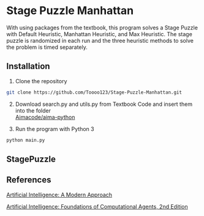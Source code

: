 # Stage Puzzle Manhattan
With using packages from the textbook, this program solves a Stage Puzzle with Default Heuristic, Manhattan Heuristic, and Max Heuristic. The stage puzzle is randomized in each run and the three heuristic methods to solve the problem is timed separately.

## Installation
1. Clone the repository
```bash
git clone https://github.com/Toooo123/Stage-Puzzle-Manhattan.git
```
2. Download search.py and utils.py from Textbook Code and insert them into the folder </br>
[Aimacode/aima-python](https://github.com/aimacode/aima-python)

3. Run the program with Python 3
```bash
python main.py
```

## StagePuzzle



## References
[Artificial Intelligence: A Modern Approach](http://aima.cs.berkeley.edu/)

[Artificial Intelligence: Foundations of Computational Agents, 2nd Edition](http://artint.info/2e/html/ArtInt2e.html)
